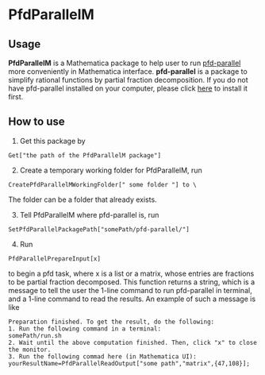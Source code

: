 # PfdParallelM

## Usage

**PfdParallelM** is a Mathematica package to help user to run [pfd-parallel](https://github.com/singular-gpispace/pfd-parallel) more conveniently in Mathematica interface. **pfd-parallel** is a package to simplify rational functions by partial fraction decomposition. If you do not have pfd-parallel installed on your computer, please click [here](https://github.com/singular-gpispace/pfd-parallel) to install it first.

## How to use
1. Get this package by 
```
Get["the path of the PfdParallelM package"]
```

2. Create a temporary working folder for PfdParallelM, run 
```
CreatePfdParallelMWorkingFolder[" some folder "] to \
```
The folder can be a folder that already exists.

3. Tell PfdParallelM where pfd-parallel is, run
```
SetPfdParallelPackagePath["somePath/pfd-parallel/"]
```

4. Run 
```
PfdParallelPrepareInput[x]
```
to begin a pfd task, where x is a list or a matrix, whose entries are fractions to be partial fraction decomposed. This function returns a string, which is a message to tell the user the 1-line command to run pfd-parallel in terminal, and a 1-line command to read the results. An example of such a message is like
```
Preparation finished. To get the result, do the following:
1. Run the following command in a terminal:
somePath/run.sh
2. Wait until the above computation finished. Then, click "x" to close the monitor.
3. Run the following commad here (in Mathematica UI):
yourResultName=PfdParallelReadOutput["some path","matrix",{47,108}];
```


